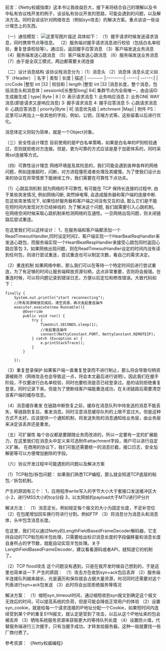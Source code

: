 前言：《Netty权威指南》这本书让我收益巨大，接下来将结合自己的理解以及书中私有协议栈开发的例子，谈谈私有协议开发的思路，可能会遇到的问题，以及解决方法。同时会谈谈针对网络攻击（例如syn攻击）的解决方案。重点谈谈一些设计理念上的东西。

（一）通信模型：
![这里写图片描述](http://img.blog.csdn.net/20170627140731118?watermark/2/text/aHR0cDovL2Jsb2cuY3Nkbi5uZXQvS2lsbHVhWm9sZHljaw==/font/5a6L5L2T/fontsize/400/fill/I0JBQkFCMA==/dissolve/70/gravity/SouthEast)
具体如下：
（1）握手请求时候发送请求消息，同时携带节点等信息。
（2）服务端对握手请求消息进行校验（包括白名单校验，重复登录校验等）。通过后，返回握手应答消息
（3）客户端发送业务消息
（4）服务端发送心跳消息
（5）客户端发送心跳消息
（6）服务端发送业务消息
（7）由于是全双工模式，两边都需要关闭连接

（二）设计消息结构
该协议栈消息分为：（1）消息头 （2）消息体
消息头定义如下（Header）
| 名字 | 类型 | 长度 | 描述
| -------- |:--------:| -----:| ------:|
| crcCode   |整型 int	|32	| 校验和
| length   |整型 int	|32	|消息长度，整个消息，包括消息头和消息体
| sessionId|长整型long|	64|	集群节点内全局唯一，由会话ID生成器生成
| type|	Byte | 8 |	0: 表示请求消息 1: 业务响应消息 2: 业务ONE WAY消息(即是请求又是响应消息) 3: 握手请求消息 4: 握手应答消息 5: 心跳请求消息 6: 心跳应答消息
| priority|Byte | 8|	消息优先级
| attchment |Map| |	附件
PS：这里可以再加上一些其他的字段，例如，公钥，压缩方式等。这些留着以后进行优化。

消息体定义则较为简单，就是一个Object对象。


（三）安全性设计理念
目前使用的是IP白名单策略，如果是白名单的IP则校验通过，否则就拒绝对方连接。但是，更为可靠的方式应该是基于加密体系的，同时采用ssl连接等方式。

（四）可靠性设计理念
网络环境是及其险恶的，我们可能会遇到各种各样的网络问题，例如连接超时，闪断，对方进程僵死或者处理及其缓慢。为了使我们设计出来的协议在异常情景下能继续工作，我们需要在可靠性下点功夫。

（1）心跳监测机制
因为网络的不可靠性, 有可能在 TCP 保持长连接的过程中, 由于某些突发情况, 例如网络闪断, 突然掉电等, 会造成服务器和客户端的连接中断. 在这些突发情况下, 如果恰好服务器和客户端之间没有交互的话, 那么它们是不能在短时间内发现对方已经掉线的. 为了解决这个问题, 我们就需要引入心跳机制。在网络空闲时候采取心跳机制来检测网络的互通性。一旦网络出现问题，则关闭链路后尝试重连。

在这里我们可以这样设计：
1，在服务端和客户端都添加一个ReadTimeoutHandler,同时设定时间2，客户端实现一个HearBeatReqHandler来发送心跳包，而服务端实现一个HeartBeatRespHandler来接受心跳包同时返回心跳应答包
3，如果网络出现问题，则在ReadTimeoutHandler设定的时间内没有读到任何包，则进行尝试重连，尝试重连也可以制定次数，看自己的需求决定。

（2）重连机制
如果网络中断，那么我们可以在等待一个特定时间后进行尝试重连，为了有足够的时间让服务端释放资源句柄，这点非常重要，否则将会报错。在重连时候，可以将问题记录到错误日志，方便以后定位和修改错误。大致代码如下：

```
finally {
	System.out.println("start reconnecting");
	//所有资源释放完成后，清空资源，再次发起重连操作
	executor.execute(new Runnable(){
		@Override
		public void run() {					
			try {
				TimeUnit.SECONDS.sleep(1);
				//发起重连操作
				connect(NettyConstant.PORT, NettyConstant.REMOTEIP);
			} catch (Exception e) {				
				e.printStackTrace();
			}			
		}
		
	});
```

（3）重复登录保护
如果客户端一直重复登录而不进行制止，那么将会导致句柄资源被耗尽（网络攻击也会导致这一点，将会本文最后进行说明）。因此我们在握手阶段，不仅要进行白名单校验，同时也要检测是否已经登录过。是的话则拒绝重复登录，同时记录下来。但是为了使断线客户端能重连成功，在关闭链路后需要清空该客户端的缓存信息。

（4）消息缓存重发
在链路中断恢复之前，缓存在消息队列中待发送的消息不能丢失，等链路恢复后，重发消息。同时注意消息缓存队列的上限不宜过大。但是这种方式不太好。应该提供一个通知机制，将发送失败的消息通知给业务层，由业务层来决定该丢弃还是重发。

（五）可扩展性
每个协议都是要跟随业务而改进的，所以一定要有一定的扩展能力，在这里我们在消息头中定义来可选附件attachment字段，用户可以进行自定义扩展。
在商用的协议下，我们可能还需要统一的消息拦截，接口日志，安全加解密等可以方便增加删除的字段。


（六）协议开发过程中可能遇到的问题以及解决方案

（1）TCP粘包/拆包问题：
如果我们熟悉TCP编程，那么就会知道TCP底层的粘包／拆包机制。

产生的原因有三个：
1，应用程序write写入的字节大小大于套接口发送缓冲区大小
2，进行MSS大小的tcp分段
3，以太网帧的payload大于MTU进行IP分片

解决方法：
（1）消息定长，例如规定每个报文的大小为固定长度，不足补空位
（2）在包尾增加回车换行符进行分割。例如FTP
（3）将消息分为消息头和消息体，头中包含消息长度。

在这里，我们可以通过Netty的LengthFieldBasedFrameDecoder解码器，它支持自动的TCP粘包和半包处理，只需要给出标识消息长度的字段偏移量和消息长度自身所占的字节数，就能自动实现半包处理。关于LengthFieldBasedFrameDecoder，建议看看源码或者API，就知道它的机制了。


（2）TCP flood攻击
这个问题没有遇到，只是在我开发时候自己想到的，于是这里也简单谈一下
产生的原因：
（1）攻击方在收到syn+ack包后丢弃
（2）服务端半连接队列越来越长，光是遍历和保存就会占据大量资源，何况同时还需要对这个列表进行syn+ack包发送
（3）此时将会出现拒绝服务等情况

解决方案：
（1）缩短syn_timeout时间，通过缩短收到syn报文到确定这个报文无效后的时间，可以提高系统的负荷，但是可能会降低正常用户的体验
（2）设置syn_cookie，就是给每一个请求连接的IP地址分配一个Cookie，如果短时间内连续受到某个IP的重复SYN报文，就认定是受到了攻击，以后从这个IP地址来的包会被丢弃
（3）牺牲系统服务资源来获取更大的等待队列长度
（4）设置防火墙，代替服务端进行三次握手，只有当握手成功，才转发给服务器。这种一般就要找一些厂商付费了。



参考资源：
《Netty权威编程》


